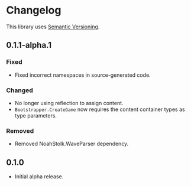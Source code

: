 # Changelog

This library uses [Semantic Versioning](https://semver.org/spec/v2.0.0.html).

## 0.1.1-alpha.1

### Fixed

- Fixed incorrect namespaces in source-generated code.

### Changed

- No longer using reflection to assign content.
- `Bootstrapper.CreateGame` now requires the content container types as type parameters.

### Removed

- Removed NoahStolk.WaveParser dependency.

## 0.1.0

- Initial alpha release.
